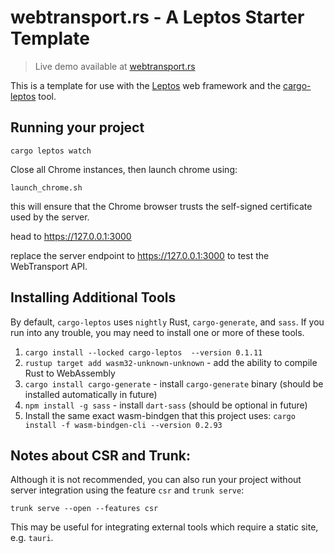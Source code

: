 # webtransport.rs - A Leptos Starter Template
> Live demo available at [webtransport.rs](https://webtransport.rs)

This is a template for use with the [Leptos](https://github.com/leptos-rs/leptos) web framework and the [cargo-leptos](https://github.com/akesson/cargo-leptos) tool.

## Running your project

`cargo leptos watch`  

Close all Chrome instances, then launch chrome using:

```
launch_chrome.sh
```
this will ensure that the Chrome browser trusts the self-signed certificate used by the server.

head to https://127.0.0.1:3000

replace the server endpoint to https://127.0.0.1:3000 to test the WebTransport API.

## Installing Additional Tools

By default, `cargo-leptos` uses `nightly` Rust, `cargo-generate`, and `sass`. If you run into any trouble, you may need to install one or more of these tools.

1. `cargo install --locked cargo-leptos  --version 0.1.11`
2. `rustup target add wasm32-unknown-unknown` - add the ability to compile Rust to WebAssembly
3. `cargo install cargo-generate` - install `cargo-generate` binary (should be installed automatically in future)
4. `npm install -g sass` - install `dart-sass` (should be optional in future)
5. Install the same exact wasm-bindgen that this project uses: `cargo install -f wasm-bindgen-cli --version 0.2.93`

## Notes about CSR and Trunk:
Although it is not recommended, you can also run your project without server integration using the feature `csr` and `trunk serve`:

`trunk serve --open --features csr`

This may be useful for integrating external tools which require a static site, e.g. `tauri`.
